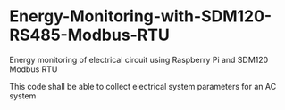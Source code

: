 # Energy-Monitoring-with-SDM120-RS485-Modbus-RTU
Energy monitoring of electrical circuit using Raspberry Pi and SDM120 Modbus RTU

This code shall be able to collect electrical system parameters for an AC system
